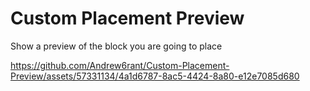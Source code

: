 # Custom Placement Preview
 Show a preview of the block you are going to place

https://github.com/Andrew6rant/Custom-Placement-Preview/assets/57331134/4a1d6787-8ac5-4424-8a80-e12e7085d680
